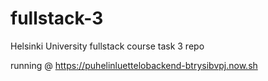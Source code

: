 # fullstack-3
Helsinki University fullstack course task 3 repo

running @ https://puhelinluettelobackend-btrysibvpj.now.sh
